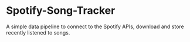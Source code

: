# Spotify-Song-Tracker
A simple data pipeline to connect to the Spotify APIs, download and store recently listened to songs.
